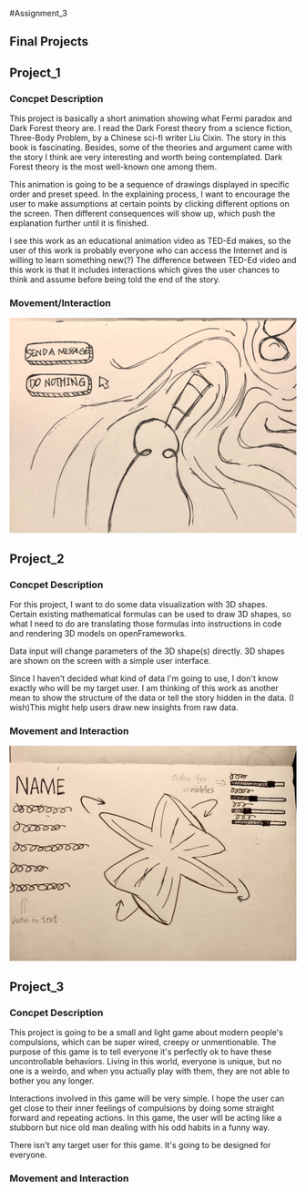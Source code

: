 #Assignment_3

## Final Projects

## Project_1

### Concpet Description

This project is basically a short animation showing what Fermi paradox and Dark Forest theory are.  I read the Dark Forest theory from a science fiction, Three-Body Problem, by a Chinese sci-fi writer Liu Cixin. The story in this book is fascinating. Besides, some of the theories and argument came with the story I think are very interesting and worth being contemplated. Dark Forest theory is the most well-known one among them.

This animation is going to be a sequence of drawings displayed in specific order and preset speed. In the explaining process, I want to encourage the user to make assumptions at certain points by clicking different options on the screen. Then different consequences will show up, which push the explanation further until it is finished.

I see this work as an educational animation video as TED-Ed makes, so the user of this work is probably everyone who can access the Internet and is willing to learn something new(?) The difference between TED-Ed video and this work is that it includes interactions which gives the user chances to think and assume before being told the end of the story.

### Movement/Interaction
![](images/Project_1%20interaction.jpg)

## Project_2

### Concpet Description

For this project, I want to do some data visualization with 3D shapes. Certain existing mathematical formulas can be used to draw 3D shapes, so what I need to do are translating those formulas into instructions in code and rendering 3D models on openFrameworks. 

Data input will change parameters of the 3D shape(s) directly. 3D shapes are shown on the screen with a simple user interface.

Since I haven't decided what kind of data I'm going to use, I don't know exactly who will be my target user. I am thinking of this work as another mean to show the structure of the data or tell the story hidden in the data. (I wish)This might help users draw new insights from raw data.

### Movement and Interaction
![](images/Project_2%20movement.jpg)

## Project_3

### Concpet Description

This project is going to be a small and light game about modern people's compulsions, which can be super wired, creepy or unmentionable. The purpose of this game is to tell everyone it's perfectly ok to have these uncontrollable behaviors. Living in this world, everyone is unique, but no one is a weirdo, and when you actually play with them, they are not able to bother you any longer. 

Interactions involved in this game will be very simple. I hope the user can get close to their inner feelings of compulsions by doing some straight forward and repeating actions. In this game, the user will be acting like a stubborn but nice old man dealing with his odd habits in a funny way.

There isn't any target user for this game. It's going to be designed for everyone.

### Movement and Interaction





